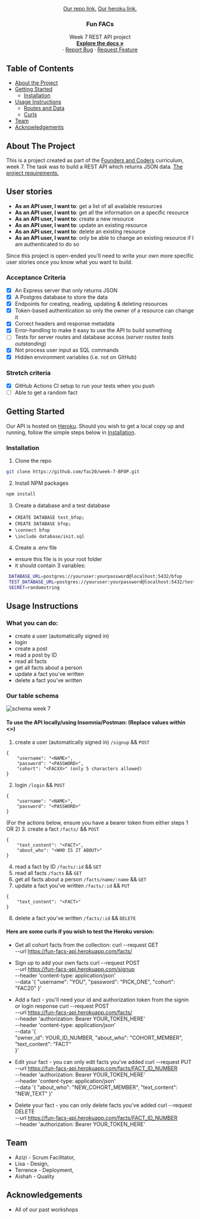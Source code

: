 <p align="center">
  <a href="https://github.com/fac20/week-7-BFOP">Our repo link.</a>
  <a href="fun-facs-api.herokuapp.com">Our heroku link.</a>

  <h3 align="center">Fun FACs</h3>

  <p align="center">
    Week 7 REST API project
    <br />
    <a href="https://github.com/fac20/week-7-BFOP"><strong>Explore the docs »</strong></a>
    <br />
    ·
    <a href="https://github.com/fac20/week-7-BFOP/issues">Report Bug</a>
    ·
    <a href="https://github.com/fac20/week-7-BFOP/issues">Request Feature</a>
  </p>
</p>



<!-- TABLE OF CONTENTS -->
## Table of Contents

* [About the Project](#about-the-project)
* [Getting Started](#getting-started)
  * [Installation](#installation)
* [Usage Instructions](#usage-instructions)
  * [Routes and Data](#to-use-the-api-locallyusing-insomniapostman-replace-values-within-)
  * [Curls](#here-are-some-curls-if-you-wish-to-test-the-heroku-version)
* [Team](#team)
* [Acknowledgements](#acknowledgements)


## About The Project
This is a project created as part of the [Founders and Coders](https://www.foundersandcoders.com/) curriculum, week 7. The task was to build a REST API which returns JSON data. [The project requirements.](https://founders-and-coders.gitbook.io/coursebook/curriculum/rest-apis/project)

## User stories

- **As an API user, I want to**: get a list of all available resources
- **As an API user, I want to**: get all the information on a specific resource
- **As an API user, I want to**: create a new resource
- **As an API user, I want to**: update an existing resource
- **As an API user, I want to**: delete an existing resource
- **As an API user, I want to**: only be able to change an existing resource if I am authenticated to do so

Since this project is open-ended you'll need to write your own more specific user stories once you know what you want to build.

### Acceptance Criteria

- [x] An Express server that only returns JSON
- [x] A Postgres database to store the data
- [x] Endpoints for creating, reading, updating & deleting resources
- [x] Token-based authentication so only the owner of a resource can change it
- [x] Correct headers and response metadata
- [x] Error-handling to make it easy to use the API to build something
- [ ] Tests for server routes and database access (*server routes tests outstanding*)
- [x] Not process user input as SQL commands
- [x] Hidden environment variables (i.e. not on GitHub)

### Stretch criteria

- [x] GitHub Actions CI setup to run your tests when you push
- [ ] Able to get a random fact 

## Getting Started

Our API is hosted on [Heroku](fun-facs-api.herokuapp.com/). Should you wish to get a local copy up and running, follow the simple steps below in [Installation](#installation).



### Installation

1. Clone the repo
```sh
git clone https://github.com/fac20/week-7-BFOP.git
```
2. Install NPM packages
```sh
npm install
```
3. Create a database and a test database
- `CREATE DATABASE test_bfop;`
- `CREATE DATABASE bfop;`
- `\connect bfop`
- `\include database/init.sql`
4. Create a .env file
- ensure this file is in your root folder
- it should contain 3 variables:
```sh
 DATABASE_URL=postgres://youruser:yourpassword@localhost:5432/bfop
 TEST_DATABASE_URL=postgres://youruser:yourpassword@localhost:5432/test_bfop
 SECRET=randomstring
 ```

## Usage Instructions

### What you can do:
- create a user (automatically signed in)
- login 
- create a post
- read a post by ID
- read all facts
- get all facts about a person
- update a fact you've written
- delete a fact you've written

### Our table schema
![schema week 7](https://user-images.githubusercontent.com/26288170/91537892-e50efc80-e90e-11ea-913b-90c436618c53.jpg)

#### To use the API locally/using Insomnia/Postman: (Replace values within <>)
1. create a user (automatically signed in) `/signup` && `POST`
```
{
	"username": "<NAME>",
	"password": "<PASSWORD>",
	"cohort": "<FACXX>" (only 5 characters allowed)
}
```
2. login `/login` && `POST`
```
{
	"username": "<NAME>",
	"password": "<PASSWORD>"
}
```
(For the actions below, ensure you have a bearer token from either steps 1 OR 2)
3. create a fact `/facts/` && `POST`
```
{
	"text_content": "<FACT>",
	"about_who": "<WHO IS IT ABOUT>"
}
```
4. read a fact by ID `/facts/:id` && `GET`
5. read all facts `/facts` && `GET`
6. get all facts about a person `/facts/name/:name` && `GET`
7. update a fact you've written `/facts/:id` && `PUT`
```
{
	"text_content": "<FACT>"
}
```
8. delete a fact you've written `/facts/:id` && `DELETE`

#### Here are some curls if you wish to test the Heroku version:
- Get all cohort facts from the collection: 
curl --request GET \
  --url https://fun-facs-api.herokuapp.com/facts/
  
- Sign up to add your own facts
curl --request POST \
  --url https://fun-facs-api.herokuapp.com/signup \
  --header 'content-type: application/json' \
  --data '{
	"username": "YOU",
	"password": "PICK_ONE",
	"cohort": "FAC20"
}'
- Add a fact - you'll need your id and authorization token from the signin or login response
curl --request POST \
  --url https://fun-facs-api.herokuapp.com/facts/ \
  --header 'authorization: Bearer YOUR_TOKEN_HERE' \
  --header 'content-type: application/json' \
  --data '{	 
	"owner_id": YOUR_ID_NUMBER,
	"about_who": "COHORT_MEMBER",
  "text_content": "FACT"	
}'

- Edit your fact - you can only edit facts you've added
curl --request PUT \
  --url https://fun-facs-api.herokuapp.com/facts/FACT_ID_NUMBER \
  --header 'authorization: Bearer YOUR_TOKEN_HERE' \
  --header 'content-type: application/json' \
  --data '{
  "about_who": "NEW_COHORT_MEMBER",
  "text_content": "NEW_TEXT"
}'

- Delete your fact - you can only delete facts you've added
curl --request DELETE \
  --url https://fun-facs-api.herokuapp.com/facts/FACT_ID_NUMBER \
  --header 'authorization: Bearer YOUR_TOKEN_HERE'

## Team

- Azizi - Scrum Facilitator,
- Lisa - Design,
- Terrence - Deployment,
- Aishah - Quality

## Acknowledgements

* All of our past workshops


